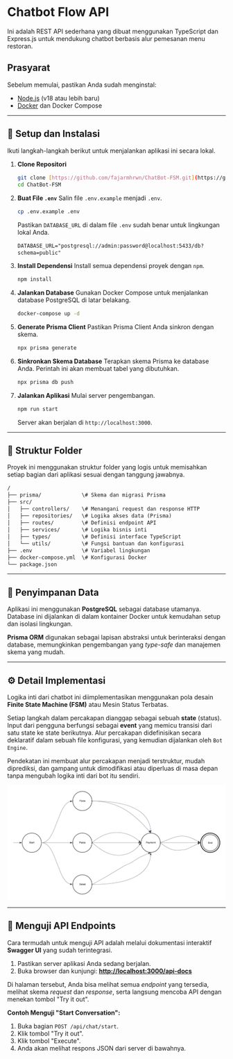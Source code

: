 # Chatbot Flow API

Ini adalah REST API sederhana yang dibuat menggunakan TypeScript dan Express.js untuk mendukung chatbot berbasis alur pemesanan menu restoran.

## Prasyarat

Sebelum memulai, pastikan Anda sudah menginstal:
* [Node.js](https://nodejs.org/) (v18 atau lebih baru)
* [Docker](https://www.docker.com/) dan Docker Compose

---
## 🚀 Setup dan Instalasi

Ikuti langkah-langkah berikut untuk menjalankan aplikasi ini secara lokal.

1.  **Clone Repositori**
    ```bash
    git clone [https://github.com/fajarmhrwn/ChatBot-FSM.git](https://github.com/fajarmhrwn/ChatBot-FSM.git)
    cd ChatBot-FSM
    ```

2.  **Buat File `.env`**
    Salin file `.env.example` menjadi `.env`.
    ```bash
    cp .env.example .env
    ```
    Pastikan `DATABASE_URL` di dalam file `.env` sudah benar untuk lingkungan lokal Anda.
    ```env
    DATABASE_URL="postgresql://admin:password@localhost:5433/db?schema=public"
    ```

3.  **Install Dependensi**
    Install semua dependensi proyek dengan `npm`.
    ```bash
    npm install
    ```

4.  **Jalankan Database**
    Gunakan Docker Compose untuk menjalankan database PostgreSQL di latar belakang.
    ```bash
    docker-compose up -d
    ```

5.  **Generate Prisma Client**
    Pastikan Prisma Client Anda sinkron dengan skema.
    ```bash
    npx prisma generate
    ```

6.  **Sinkronkan Skema Database**
    Terapkan skema Prisma ke database Anda. Perintah ini akan membuat tabel yang dibutuhkan.
    ```bash
    npx prisma db push
    ```

7.  **Jalankan Aplikasi**
    Mulai server pengembangan.
    ```bash
    npm run start
    ```
    Server akan berjalan di `http://localhost:3000`.

---
## 📁 Struktur Folder

Proyek ini menggunakan struktur folder yang logis untuk memisahkan setiap bagian dari aplikasi sesuai dengan tanggung jawabnya.

````
/
├── prisma/             \# Skema dan migrasi Prisma
├── src/
│   ├── controllers/    \# Menangani request dan response HTTP
│   ├── repositories/   \# Logika akses data (Prisma)
│   ├── routes/         \# Definisi endpoint API
│   ├── services/       \# Logika bisnis inti
│   ├── types/          \# Definisi interface TypeScript
│   └── utils/          \# Fungsi bantuan dan konfigurasi
├── .env                \# Variabel lingkungan
├── docker-compose.yml  \# Konfigurasi Docker
└── package.json
````

---
## 💾 Penyimpanan Data

Aplikasi ini menggunakan **PostgreSQL** sebagai database utamanya. Database ini dijalankan di dalam kontainer Docker untuk kemudahan setup dan isolasi lingkungan.

**Prisma ORM** digunakan sebagai lapisan abstraksi untuk berinteraksi dengan database, memungkinkan pengembangan yang *type-safe* dan manajemen skema yang mudah.

---
## ⚙️ Detail Implementasi

Logika inti dari chatbot ini diimplementasikan menggunakan pola desain **Finite State Machine (FSM)** atau Mesin Status Terbatas.

Setiap langkah dalam percakapan dianggap sebagai sebuah **state** (status). Input dari pengguna berfungsi sebagai **event** yang memicu transisi dari satu state ke state berikutnya. Alur percakapan didefinisikan secara deklaratif dalam sebuah file konfigurasi, yang kemudian dijalankan oleh `Bot Engine`.

Pendekatan ini membuat alur percakapan menjadi terstruktur, mudah diprediksi, dan gampang untuk dimodifikasi atau diperluas di masa depan tanpa mengubah logika inti dari bot itu sendiri.

![Diagram Alur FSM](./public/FSM.png)

---
## 🧪 Menguji API Endpoints

Cara termudah untuk menguji API adalah melalui dokumentasi interaktif **Swagger UI** yang sudah terintegrasi.

1.  Pastikan server aplikasi Anda sedang berjalan.
2.  Buka browser dan kunjungi:
    **[http://localhost:3000/api-docs](http://localhost:3000/api-docs)**

Di halaman tersebut, Anda bisa melihat semua *endpoint* yang tersedia, melihat skema *request* dan *response*, serta langsung mencoba API dengan menekan tombol "Try it out".

**Contoh Menguji "Start Conversation":**
1.  Buka bagian `POST /api/chat/start`.
2.  Klik tombol "Try it out".
3.  Klik tombol "Execute".
4.  Anda akan melihat respons JSON dari server di bawahnya.
